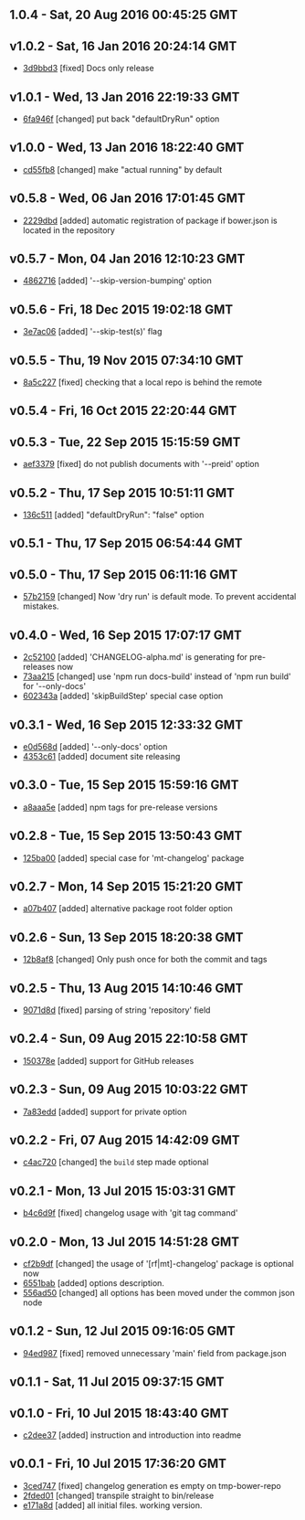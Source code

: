 1.0.4 - Sat, 20 Aug 2016 00:45:25 GMT
-------------------------------------





v1.0.2 - Sat, 16 Jan 2016 20:24:14 GMT
--------------------------------------

- [3d9bbd3](../../commit/3d9bbd3) [fixed] Docs only release



v1.0.1 - Wed, 13 Jan 2016 22:19:33 GMT
--------------------------------------

- [6fa946f](../../commit/6fa946f) [changed] put back "defaultDryRun" option



v1.0.0 - Wed, 13 Jan 2016 18:22:40 GMT
--------------------------------------

- [cd55fb8](../../commit/cd55fb8) [changed] make "actual running" by default



v0.5.8 - Wed, 06 Jan 2016 17:01:45 GMT
--------------------------------------

- [2229dbd](../../commit/2229dbd) [added] automatic registration of package if bower.json is located in the repository



v0.5.7 - Mon, 04 Jan 2016 12:10:23 GMT
--------------------------------------

- [4862716](../../commit/4862716) [added] '--skip-version-bumping' option



v0.5.6 - Fri, 18 Dec 2015 19:02:18 GMT
--------------------------------------

- [3e7ac06](../../commit/3e7ac06) [added] '--skip-test(s)' flag



v0.5.5 - Thu, 19 Nov 2015 07:34:10 GMT
--------------------------------------

- [8a5c227](../../commit/8a5c227) [fixed] checking that a local repo is behind the remote



v0.5.4 - Fri, 16 Oct 2015 22:20:44 GMT
--------------------------------------





v0.5.3 - Tue, 22 Sep 2015 15:15:59 GMT
--------------------------------------

- [aef3379](../../commit/aef3379) [fixed] do not publish documents with '--preid' option



v0.5.2 - Thu, 17 Sep 2015 10:51:11 GMT
--------------------------------------

- [136c511](../../commit/136c511) [added] "defaultDryRun": "false" option



v0.5.1 - Thu, 17 Sep 2015 06:54:44 GMT
--------------------------------------





v0.5.0 - Thu, 17 Sep 2015 06:11:16 GMT
--------------------------------------

- [57b2159](../../commit/57b2159) [changed] Now 'dry run' is default mode. To prevent accidental mistakes.



v0.4.0 - Wed, 16 Sep 2015 17:07:17 GMT
--------------------------------------

- [2c52100](../../commit/2c52100) [added] 'CHANGELOG-alpha.md' is generating for pre-releases now
- [73aa215](../../commit/73aa215) [changed] use 'npm run docs-build' instead of 'npm run build' for '--only-docs'
- [602343a](../../commit/602343a) [added] 'skipBuildStep' special case option



v0.3.1 - Wed, 16 Sep 2015 12:33:32 GMT
--------------------------------------

- [e0d568d](../../commit/e0d568d) [added] '--only-docs' option
- [4353c61](../../commit/4353c61) [added] document site releasing



v0.3.0 - Tue, 15 Sep 2015 15:59:16 GMT
--------------------------------------

- [a8aaa5e](../../commit/a8aaa5e) [added] npm tags for pre-release versions



v0.2.8 - Tue, 15 Sep 2015 13:50:43 GMT
--------------------------------------

- [125ba00](../../commit/125ba00) [added] special case for 'mt-changelog' package



v0.2.7 - Mon, 14 Sep 2015 15:21:20 GMT
--------------------------------------

- [a07b407](../../commit/a07b407) [added] alternative package root folder option



v0.2.6 - Sun, 13 Sep 2015 18:20:38 GMT
--------------------------------------

- [12b8af8](../../commit/12b8af8) [changed] Only push once for both the commit and tags



v0.2.5 - Thu, 13 Aug 2015 14:10:46 GMT
--------------------------------------

- [9071d8d](../../commit/9071d8d) [fixed] parsing of string 'repository' field



v0.2.4 - Sun, 09 Aug 2015 22:10:58 GMT
--------------------------------------

- [150378e](../../commit/150378e) [added] support for GitHub releases



v0.2.3 - Sun, 09 Aug 2015 10:03:22 GMT
--------------------------------------

- [7a83edd](../../commit/7a83edd) [added] support for private option



v0.2.2 - Fri, 07 Aug 2015 14:42:09 GMT
--------------------------------------

- [c4ac720](../../commit/c4ac720) [changed] the `build` step made optional



v0.2.1 - Mon, 13 Jul 2015 15:03:31 GMT
--------------------------------------

- [b4c6d9f](../../commit/b4c6d9f) [fixed] changelog usage with 'git tag command'



v0.2.0 - Mon, 13 Jul 2015 14:51:28 GMT
--------------------------------------

- [cf2b9df](../../commit/cf2b9df) [changed] the usage of '[rf|mt]-changelog' package is optional now
- [6551bab](../../commit/6551bab) [added] options description.
- [556ad50](../../commit/556ad50) [changed] all options has been moved under the common json node



v0.1.2 - Sun, 12 Jul 2015 09:16:05 GMT
--------------------------------------

- [94ed987](../../commit/94ed987) [fixed] removed unnecessary 'main' field from package.json



v0.1.1 - Sat, 11 Jul 2015 09:37:15 GMT
--------------------------------------





v0.1.0 - Fri, 10 Jul 2015 18:43:40 GMT
--------------------------------------

- [c2dee37](../../commit/c2dee37) [added] instruction and introduction into readme



v0.0.1 - Fri, 10 Jul 2015 17:36:20 GMT
--------------------------------------

- [3ced747](../../commit/3ced747) [fixed] changelog generation es empty on tmp-bower-repo
- [2fded01](../../commit/2fded01) [changed] transpile straight to bin/release
- [e171a8d](../../commit/e171a8d) [added] all initial files. working version.
